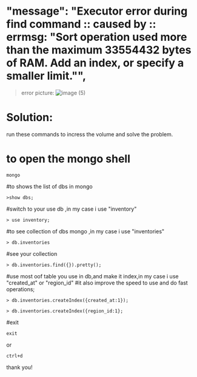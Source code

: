 # "message": "Executor error during find command :: caused by :: errmsg: \"Sort operation used more than the maximum 33554432 bytes of RAM. Add an index, or specify a smaller limit.\"",

>error picture:
![image (5)](https://user-images.githubusercontent.com/71556060/149980608-b01adef8-9b24-4ade-8464-6dff271c9f01.png)

# Solution:
run these commands to incress the volume and solve the problem.

# to open the mongo shell
```
mongo
```
#to shows the list of dbs in mongo
```
>show dbs;
```
#switch to your use db ,in my case i use "inventory"
```
> use inventory;
```
#to see collection of dbs mongo ,in my case i use "inventories"
```
> db.inventories
```
#see your collection
```
> db.inventories.find({}).pretty();
```
#use most oof table you use in db,and make it index,in my case i use "created_at" or "region_id"
#it also improve the speed to use and do fast operations;
```
> db.inventories.createIndex({created_at:1});
```
```
> db.inventories.createIndex({region_id:1};
```
#exit
```
exit 
```
or
```
ctrl+d
```


thank you!
